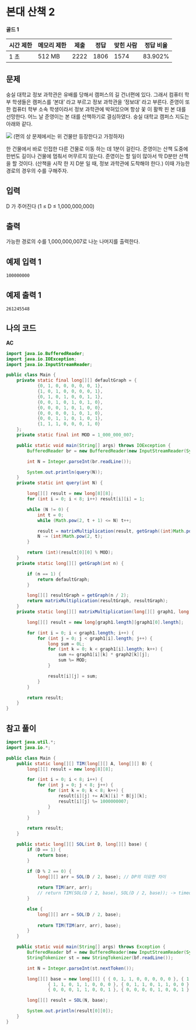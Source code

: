 # 본대 산책 2

**골드 1**


|시간 제한|	메모리 제한	|제출	|정답	|맞힌 사람|	정답 비율|
|---|---|---|---|---|---|
|1 초	|512 MB|	2222|	1806|	1574|	83.902%|

## 문제 

숭실 대학교 정보 과학관은 유배를 당해서  캠퍼스의 길 건너편에 있다. 그래서 컴퓨터 학부 학생들은 캠퍼스를 ‘본대’ 라고 부르고 정보 과학관을 ‘정보대’ 라고 부른다. 준영이 또한 컴퓨터 학부 소속 학생이라서 정보 과학관에 박혀있으며 항상 꽃 이 활짝 핀 본 대를 선망한다. 어느 날 준영이는 본 대를 산책하기로 결심하였다. 숭실 대학교 캠퍼스 지도는 아래와 같다.

![](https://onlinejudgeimages.s3-ap-northeast-1.amazonaws.com/problem/12850/1.png)
(편의 상 문제에서는 위 건물만 등장한다고 가정하자)

한 건물에서 바로 인접한 다른 건물로 이동 하는 데 1분이 걸린다. 준영이는 산책 도중에 한번도 길이나 건물에 멈춰서 머무르지 않는다. 준영이는 할 일이 많아서 딱 D분만 산책을 할 것이다. (산책을 시작 한 지 D분 일 때, 정보 과학관에 도착해야 한다.) 이때 가능한 경로의 경우의 수를 구해주자.

## 입력 

D 가 주어진다 (1 ≤ D ≤ 1,000,000,000) 

## 출력 

가능한 경로의 수를 1,000,000,007로 나눈 나머지를 출력한다.

## 예제 입력 1

```
100000000
```

## 예제 출력 1

```
261245548
```

## 나의 코드

**AC**

```java
import java.io.BufferedReader;
import java.io.IOException;
import java.io.InputStreamReader;

public class Main {
    private static final long[][] defaultGraph = {
            {0, 1, 0, 0, 0, 0, 0, 1},
            {1, 0, 1, 0, 0, 0, 0, 1},
            {0, 1, 0, 1, 0, 0, 1, 1},
            {0, 0, 1, 0, 1, 0, 1, 0},
            {0, 0, 0, 1, 0, 1, 0, 0},
            {0, 0, 0, 0, 1, 0, 1, 0},
            {0, 0, 1, 1, 0, 1, 0, 1},
            {1, 1, 1, 0, 0, 0, 1, 0}
    };
    private static final int MOD = 1_000_000_007;

    public static void main(String[] args) throws IOException {
        BufferedReader br = new BufferedReader(new InputStreamReader(System.in));

        int N = Integer.parseInt(br.readLine());

        System.out.println(query(N));
    }
    private static int query(int N) {

        long[][] result = new long[8][8];
        for (int i = 0; i < 8; i++) result[i][i] = 1;

        while (N != 0) {
            int t = 0;
            while (Math.pow(2, t + 1) <= N) t++;

            result = matrixMultiplication(result, getGraph((int)Math.pow(2, t)));
            N -= (int)Math.pow(2, t);
        }

        return (int)(result[0][0] % MOD);
    }
    private static long[][] getGraph(int n) {

        if (n == 1) {
            return defaultGraph;
        }

        long[][] resultGraph = getGraph(n / 2);
        return matrixMultiplication(resultGraph, resultGraph);
    }
    private static long[][] matrixMultiplication(long[][] graph1, long[][] graph2) {

        long[][] result = new long[graph1.length][graph1[0].length];

        for (int i = 0; i < graph1.length; i++) {
            for (int j = 0; j < graph1[i].length; j++) {
                long sum = 0L;
                for (int k = 0; k < graph1[i].length; k++) {
                    sum += graph1[i][k] * graph2[k][j];
                    sum %= MOD;
                }

                result[i][j] = sum;
            }
        }

        return result;
    }
}
```

## 참고 풀이

```java
import java.util.*;
import java.io.*;

public class Main {
	public static long[][] TIM(long[][] A, long[][] B) {
		long[][] result = new long[8][8];

		for (int i = 0; i < 8; i++) {
			for (int j = 0; j < 8; j++) {
				for (int k = 0; k < 8; k++) {
					result[i][j] += A[k][i] * B[j][k];
					result[i][j] %= 1000000007;
				}
			}
		}

		return result;
	}

	public static long[][] SOL(int D, long[][] base) {
		if (D == 1) {
			return base;
		}

		if (D % 2 == 0) {
			long[][] arr = SOL(D / 2, base); // DP의 미묘한 차이
			
			return TIM(arr, arr);
			// return TIM(SOL(D / 2, base), SOL(D / 2, base)); -> timeout
		}

		else {
			long[][] arr = SOL(D / 2, base);
			
			return TIM(TIM(arr, arr), base);
		}
	}

	public static void main(String[] args) throws Exception {
		BufferedReader bf = new BufferedReader(new InputStreamReader(System.in));
		StringTokenizer st = new StringTokenizer(bf.readLine());

		int N = Integer.parseInt(st.nextToken());

		long[][] base = new long[][] { { 0, 1, 1, 0, 0, 0, 0, 0 }, { 1, 0, 1, 1, 0, 0, 0, 0 },
				{ 1, 1, 0, 1, 1, 0, 0, 0 }, { 0, 1, 1, 0, 1, 1, 0, 0 }, { 0, 0, 1, 1, 0, 1, 1, 0 },
				{ 0, 0, 0, 1, 1, 0, 0, 1 }, { 0, 0, 0, 0, 1, 0, 0, 1 }, { 0, 0, 0, 0, 0, 1, 1, 0 } };

		long[][] result = SOL(N, base);

		System.out.println(result[0][0]);
	}
}
```